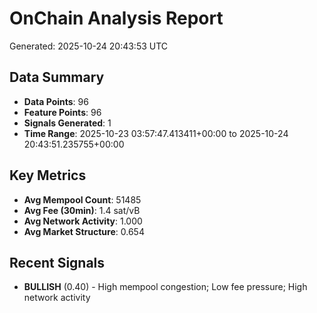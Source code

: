 # OnChain Analysis Report
Generated: 2025-10-24 20:43:53 UTC

## Data Summary
- **Data Points**: 96
- **Feature Points**: 96
- **Signals Generated**: 1
- **Time Range**: 2025-10-23 03:57:47.413411+00:00 to 2025-10-24 20:43:51.235755+00:00

## Key Metrics
- **Avg Mempool Count**: 51485
- **Avg Fee (30min)**: 1.4 sat/vB
- **Avg Network Activity**: 1.000
- **Avg Market Structure**: 0.654

## Recent Signals
- **BULLISH** (0.40) - High mempool congestion; Low fee pressure; High network activity
